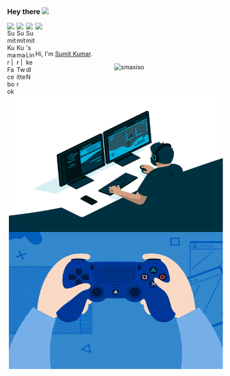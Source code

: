### Hey there <img src="https://media.giphy.com/media/hvRJCLFzcasrR4ia7z/giphy.gif" width="25px">


<a href="https://facebook.com/smaxiso">
  <img align="left" alt="Sumit Kumar | Facebook" width="22px" src="https://raw.githubusercontent.com/peterthehan/peterthehan/master/assets/facebook.svg" />
</a>
<a href="https://twitter.com/sumitrajaknitp">
  <img align="left" alt="Sumit Kumar | Twitter" width="22px" src="https://raw.githubusercontent.com/peterthehan/peterthehan/master/assets/twitter.svg" />
</a>
<a href="https://www.linkedin.com/in/sumitrajak/">
  <img align="left" alt="Sumit's LinkedIN" width="22px" src="https://raw.githubusercontent.com/peterthehan/peterthehan/master/assets/linkedin.svg" />
</a>

![](https://visitor-badge.glitch.me/badge?page_id=smaxiso.smaxiso)

<br />

Hi, I'm [Sumit Kumar](https://www.instagram.com/smaxiso).


  <img align="right" alt="GIF" src="https://github.com/smaxiso/smaxiso/blob/main/code.gif?raw=true" width="500" height="320" />
  <img align="right" alt="GIF" src="https://github.com/smaxiso/smaxiso/blob/main/gaming.gif?raw=true" width="500" height="320" />
  


<p align="center"> <img src="https://github-readme-stats.vercel.app/api?username=smaxiso&show_icons=true&theme=gotham" alt="smaxiso" />





<!--
**smaxiso/smaxiso** is a ✨ _special_ ✨ repository because its `README.md` (this file) appears on your GitHub profile.

Here are some ideas to get you started:

- 🔭 I’m currently working on ...
- 🌱 I’m currently learning ...
- 👯 I’m looking to collaborate on ...
- 🤔 I’m looking for help with ...
- 💬 Ask me about ...
- 📫 How to reach me: ...
- 😄 Pronouns: ...
- ⚡ Fun fact: ...
-->
